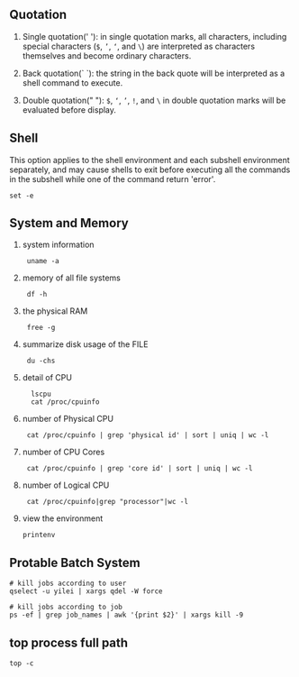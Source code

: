 ## Quotation

1. Single quotation(' '): in single quotation marks, all characters, including special characters (`$`, `’`, `‘`, and `\`) are interpreted as characters themselves and become ordinary characters.

2. Back quotation(\` \`): the string in the back quote will be interpreted as a shell command to execute.

3. Double quotation(" "): `$`, `‘`, `’`, `!`, and `\` in double quotation marks will be evaluated before display.

## Shell

This option applies to the shell environment and each subshell environment separately, and may cause shells to exit before executing all the commands in the subshell while one of the command return 'error'.

```
set -e 
```

## System and Memory

1. system information

		uname -a

2. memory of all file systems

		df -h
		
3. the physical RAM

		free -g 
		
4. summarize disk usage of the FILE

		du -chs
		
5. detail of CPU

		 lscpu
		 cat /proc/cpuinfo

6. number of Physical CPU

		cat /proc/cpuinfo | grep 'physical id' | sort | uniq | wc -l
		
7. number of CPU Cores

		cat /proc/cpuinfo | grep 'core id' | sort | uniq | wc -l

8. number of Logical CPU

		cat /proc/cpuinfo|grep "processor"|wc -l

9.  view the environment

		printenv
		
## Protable Batch System

```
# kill jobs according to user
qselect -u yilei | xargs qdel -W force

# kill jobs according to job
ps -ef | grep job_names | awk '{print $2}' | xargs kill -9
```

## top process full path

```
top -c
```
